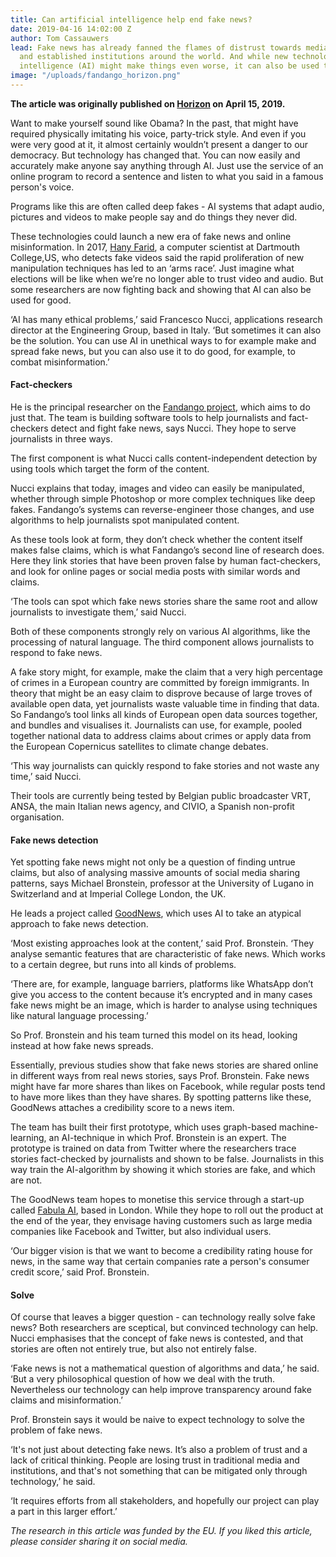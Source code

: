 ```yaml
---
title: Can artificial intelligence help end fake news?
date: 2019-04-16 14:02:00 Z
author: Tom Cassauwers
lead: Fake news has already fanned the flames of distrust towards media, politics
  and established institutions around the world. And while new technologies like artificial
  intelligence (AI) might make things even worse, it can also be used to combat misinformation.
image: "/uploads/fandango_horizon.png"
---
```


**The article was originally published on [Horizon](https://horizon-magazine.eu/article/can-artificial-intelligence-help-end-fake-news.html) on April 15, 2019.**

Want to make yourself sound like Obama? In the past, that might have required physically imitating his voice, party-trick style. And even if you were very good at it, it almost certainly wouldn’t present a danger to our democracy. But technology has changed that. You can now easily and accurately make anyone say anything through AI. Just use the service of an online program to record a sentence and listen to what you said in a famous person's voice.

Programs like this are often called deep fakes - AI systems that adapt audio, pictures and videos to make people say and do things they never did.

These technologies could launch a new era of fake news and online misinformation. In 2017, [Hany Farid](https://www.nature.com/news/the-scientist-who-spots-fake-videos-1.22784), a computer scientist at Dartmouth College,US, who detects fake videos said the rapid proliferation of new manipulation techniques has led to an ‘arms race’. Just imagine what elections will be like when we’re no longer able to trust video and audio. But some researchers are now fighting back and showing that AI can also be used for good.

‘AI has many ethical problems,’ said Francesco Nucci, applications research director at the Engineering Group, based in Italy. ‘But sometimes it can also be the solution. You can use AI in unethical ways to for example make and spread fake news, but you can also use it to do good, for example, to combat misinformation.’

#### Fact-checkers

He is the principal researcher on the [Fandango project](https://cordis.europa.eu/project/rcn/213549/factsheet/en), which aims to do just that. The team is building software tools to help journalists and fact-checkers detect and fight fake news, says Nucci. They hope to serve journalists in three ways.

The first component is what Nucci calls content-independent detection by using tools which target the form of the content.

Nucci explains that today, images and video can easily be manipulated, whether through simple Photoshop or more complex techniques like deep fakes. Fandango’s systems can reverse-engineer those changes, and use algorithms to help journalists spot manipulated content.

As these tools look at form, they don’t check whether the content itself makes false claims, which is what Fandango’s second line of research does. Here they link stories that have been proven false by human fact-checkers, and look for online pages or social media posts with similar words and claims.

‘The tools can spot which fake news stories share the same root and allow journalists to investigate them,’ said Nucci.

Both of these components strongly rely on various AI algorithms, like the processing of natural language. The third component allows journalists to respond to fake news.

A fake story might, for example, make the claim that a very high percentage of crimes in a European country are committed by foreign immigrants. In theory that might be an easy claim to disprove because of large troves of available open data, yet journalists waste valuable time in finding that data. So Fandango’s tool links all kinds of European open data sources together, and bundles and visualises it. Journalists can use, for example, pooled together national data to address claims about crimes or apply data from the European Copernicus satellites to climate change debates.

‘This way journalists can quickly respond to fake stories and not waste any time,’ said Nucci.

Their tools are currently being tested by Belgian public broadcaster VRT, ANSA, the main Italian news agency, and CIVIO, a Spanish non-profit organisation.

#### Fake news detection

Yet spotting fake news might not only be a question of finding untrue claims, but also of analysing massive amounts of social media sharing patterns, says Michael Bronstein, professor at the University of Lugano in Switzerland and at Imperial College London, the UK.

He leads a project called [GoodNews](https://cordis.europa.eu/project/rcn/218443/factsheet/en), which uses AI to take an atypical approach to fake news detection.

‘Most existing approaches look at the content,’ said Prof. Bronstein. ‘They analyse semantic features that are characteristic of fake news. Which works to a certain degree, but runs into all kinds of problems.

‘There are, for example, language barriers, platforms like WhatsApp don’t give you access to the content because it’s encrypted and in many cases fake news might be an image, which is harder to analyse using techniques like natural language processing.’

So Prof. Bronstein and his team turned this model on its head, looking instead at how fake news spreads.

Essentially, previous studies show that fake news stories are shared online in different ways from real news stories, says Prof. Bronstein. Fake news might have far more shares than likes on Facebook, while regular posts tend to have more likes than they have shares. By spotting patterns like these, GoodNews attaches a credibility score to a news item.

The team has built their first prototype, which uses graph-based machine-learning, an AI-technique in which Prof. Bronstein is an expert. The prototype is trained on data from Twitter where the researchers trace stories fact-checked by journalists and shown to be false. Journalists in this way train the AI-algorithm by showing it which stories are fake, and which are not.

The GoodNews team hopes to monetise this service through a start-up called [Fabula AI](https://www.fabula.ai), based in London. While they hope to roll out the product at the end of the year, they envisage having customers such as large media companies like Facebook and Twitter, but also individual users.

‘Our bigger vision is that we want to become a credibility rating house for news, in the same way that certain companies rate a person's consumer credit score,’ said Prof. Bronstein.

#### Solve

Of course that leaves a bigger question - can technology really solve fake news? Both researchers are sceptical, but convinced technology can help. Nucci emphasises that the concept of fake news is contested, and that stories are often not entirely true, but also not entirely false.

‘Fake news is not a mathematical question of algorithms and data,’ he said. ‘But a very philosophical question of how we deal with the truth. Nevertheless our technology can help improve transparency around fake claims and misinformation.’

Prof. Bronstein says it would be naive to expect technology to solve the problem of fake news.

‘It's not just about detecting fake news. It’s also a problem of trust and a lack of critical thinking. People are losing trust in traditional media and institutions, and that's not something that can be mitigated only through technology,’ he said.

‘It requires efforts from all stakeholders, and hopefully our project can play a part in this larger effort.’

*The research in this article was funded by the EU. If you liked this article, please consider sharing it on social media.*